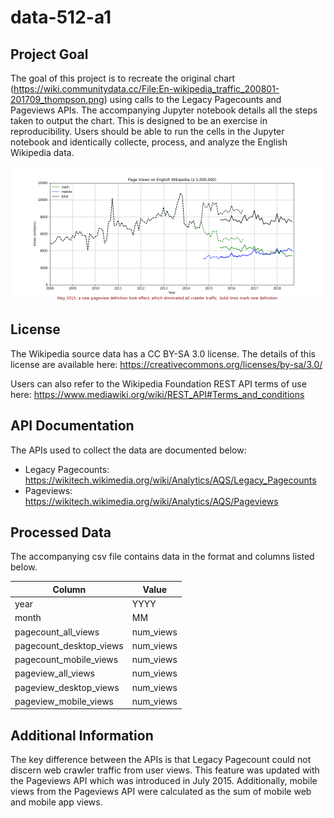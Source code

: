 # data-512-a1

## Project Goal

The goal of this project is to recreate the original chart (https://wiki.communitydata.cc/File:En-wikipedia_traffic_200801-201709_thompson.png) using calls to the Legacy Pagecounts and Pageviews APIs. The accompanying Jupyter notebook details all the steps taken to output the chart. This is designed to be an exercise in reproducibility. Users should be able to run the cells in the Jupyter notebook and identically collecte, process, and analyze the English Wikipedia data.

![](https://github.com/dwhite105/data-512-a1/blob/master/en-wikipedia_traffic_200712-201809.png)


## License
The Wikipedia source data has a CC BY-SA 3.0 license. The details of this license are available here: https://creativecommons.org/licenses/by-sa/3.0/

Users can also refer to the Wikipedia Foundation REST API terms of use here: https://www.mediawiki.org/wiki/REST_API#Terms_and_conditions

## API Documentation

The APIs used to collect the data are documented below:

* Legacy Pagecounts: https://wikitech.wikimedia.org/wiki/Analytics/AQS/Legacy_Pagecounts
* Pageviews: https://wikitech.wikimedia.org/wiki/Analytics/AQS/Pageviews

## Processed Data

The accompanying csv file contains data in the format and columns listed below.

|Column | Value |
|-------|-------|
|year   |	YYYY|
|month	| MM|
|pagecount_all_views|	num_views|
|pagecount_desktop_views|	num_views|
|pagecount_mobile_views|	num_views|
|pageview_all_views|	num_views|
|pageview_desktop_views	|num_views|
|pageview_mobile_views|	num_views|

## Additional Information

The key difference between the APIs is that Legacy Pagecount could not discern web crawler traffic from user views. This feature was updated with the Pageviews API which was introduced in July 2015. Additionally, mobile views from the Pageviews API were calculated as the sum of mobile web and mobile app views. 